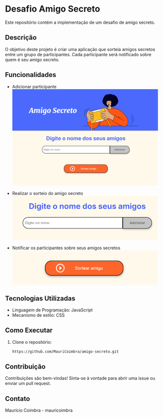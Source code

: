 # Desafio Amigo Secreto

Este repositório contém a implementação de um desafio de amigo secreto.

## Descrição

O objetivo deste projeto é criar uma aplicação que sorteia amigos secretos entre um grupo de participantes. Cada participante será notificado sobre quem é seu amigo secreto.

## Funcionalidades

- Adicionar participante
![Clique na caixa para digitar um nome ](./assets/Captura%20de%20tela%202025-01-28%20224853.png)

- Realizar o sorteio do amigo secreto
![Digite um nome por vez e clique em adicionar](./assets/Captura%20de%20tela%202025-01-28%20225456.png)

- Notificar os participantes sobre seus amigos secretos
![Depois de adicionado os participantes clique em sortear](./assets/Captura%20de%20tela%202025-01-28%20225749.png)

## Tecnologias Utilizadas

- Linguagem de Programação: JavaScript 
- Mecanismo de estilo: CSS


## Como Executar

1. Clone o repositório:
    ```sh
    https://github.com/MauriCoimbra/amigo-secreto.git
    ```

    
## Contribuição

Contribuições são bem-vindas! Sinta-se à vontade para abrir uma issue ou enviar um pull request.


## Contato

Maurício Coimbra - mauricoimbra
